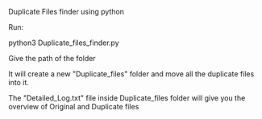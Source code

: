 Duplicate Files finder using python



Run:

python3 Duplicate_files_finder.py

Give the path of the folder




It will create a new "Duplicate_files" folder and move all the duplicate files into it.

The "Detailed_Log.txt" file inside Duplicate_files folder will give you the overview of Original and Duplicate files
